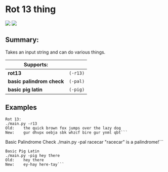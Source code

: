 # Rot 13 thing

[![](https://img.shields.io/badge/language-python%203-brightgreen.svg)](https://github.com/blhowell/python_scripts)
[![](https://img.shields.io/badge/license-MIT%20-blue.svg)](https://github.com/blhowell/python_scripts)

## Summary:
Takes an input string and can do various things.

|Supports:      |       |
| ------------- | -----:|
| **rot13**      |`(-r13)`|
| **basic palindrom check**|`(-pal)`|
| **basic pig latin** |`(-pig)`|

## Examples
```
Rot 13:
./main.py -r13
Old:    the quick brown fox jumps over the lazy dog
New:    gur dhvpx oebja sbk whzcf bire gur ynml qbt```
```
Basic Palindrome Check
./main.py -pal racecar
"racecar" is a palindrome!```
```
Basic Pig Latin
./main.py -pig hey there
Old:    hey there
New:    ey-hay here-tay```
